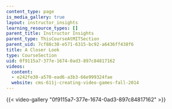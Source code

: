 ```yaml
---
content_type: page
is_media_gallery: true
layout: instructor_insights
learning_resource_types: []
parent_title: Instructor Insights
parent_type: ThisCourseAtMITSection
parent_uid: 7cf88c38-e571-6315-bc92-a6436ff438f6
title: A Closer Look
type: CourseSection
uid: 0f9115a7-377e-1674-0ad3-897c84817162
videos:
  content:
  - e242fe30-a570-ead6-a3b3-66e999324fae
  website: cms-611j-creating-video-games-fall-2014
---
```



{{< video-gallery "0f9115a7-377e-1674-0ad3-897c84817162" >}}

